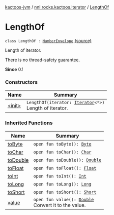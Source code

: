 [kactoos-jvm](../../index.md) / [nnl.rocks.kactoos.iterator](../index.md) / [LengthOf](.)

# LengthOf

`class LengthOf : `[`NumberEnvelope`](../../nnl.rocks.kactoos.scalar/-number-envelope/index.md) [(source)](https://github.com/neonailol/kactoos/blob/master/kactoos-jvm/src/main/kotlin/nnl/rocks/kactoos/iterator/LengthOf.kt#L15)

Length of iterator.

There is no thread-safety guarantee.

**Since**
0.1

### Constructors

| Name | Summary |
|---|---|
| [&lt;init&gt;](-init-.md) | `LengthOf(iterator: `[`Iterator`](https://kotlinlang.org/api/latest/jvm/stdlib/kotlin.collections/-iterator/index.html)`<*>)`<br>Length of iterator. |

### Inherited Functions

| Name | Summary |
|---|---|
| [toByte](../../nnl.rocks.kactoos.scalar/-number-envelope/to-byte.md) | `open fun toByte(): `[`Byte`](https://kotlinlang.org/api/latest/jvm/stdlib/kotlin/-byte/index.html) |
| [toChar](../../nnl.rocks.kactoos.scalar/-number-envelope/to-char.md) | `open fun toChar(): `[`Char`](https://kotlinlang.org/api/latest/jvm/stdlib/kotlin/-char/index.html) |
| [toDouble](../../nnl.rocks.kactoos.scalar/-number-envelope/to-double.md) | `open fun toDouble(): `[`Double`](https://kotlinlang.org/api/latest/jvm/stdlib/kotlin/-double/index.html) |
| [toFloat](../../nnl.rocks.kactoos.scalar/-number-envelope/to-float.md) | `open fun toFloat(): `[`Float`](https://kotlinlang.org/api/latest/jvm/stdlib/kotlin/-float/index.html) |
| [toInt](../../nnl.rocks.kactoos.scalar/-number-envelope/to-int.md) | `open fun toInt(): `[`Int`](https://kotlinlang.org/api/latest/jvm/stdlib/kotlin/-int/index.html) |
| [toLong](../../nnl.rocks.kactoos.scalar/-number-envelope/to-long.md) | `open fun toLong(): `[`Long`](https://kotlinlang.org/api/latest/jvm/stdlib/kotlin/-long/index.html) |
| [toShort](../../nnl.rocks.kactoos.scalar/-number-envelope/to-short.md) | `open fun toShort(): `[`Short`](https://kotlinlang.org/api/latest/jvm/stdlib/kotlin/-short/index.html) |
| [value](../../nnl.rocks.kactoos.scalar/-number-envelope/value.md) | `open fun value(): `[`Double`](https://kotlinlang.org/api/latest/jvm/stdlib/kotlin/-double/index.html)<br>Convert it to the value. |

